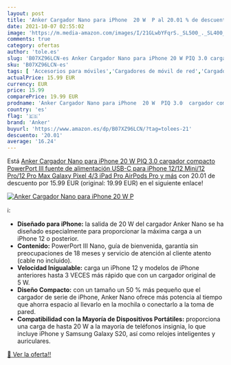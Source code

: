 ```yaml
---
layout: post
title: 'Anker Cargador Nano para iPhone  20 W  P al 20.01 % de descuento'
date: 2021-10-07 02:55:02
image: 'https://m.media-amazon.com/images/I/21GLwbYFqrS._SL500_._SL400_.jpg'
comments: true
category: ofertas
author: 'tole.es'
slug: 'B07XZ96LCN-es Anker Cargador Nano para iPhone 20 W PIQ 3.0 cargador...'
sku: 'B07XZ96LCN-es'
tags: [ 'Accesorios para móviles','Cargadores de móvil de red','Cargadores para móviles','Comunicación móvil y accesorios','Electrónica','anker','ipad','iphone', ]
actualPrice: 15.99 EUR
currency: EUR
price: 15.99
comparePrice: 19.99 EUR
prodname: 'Anker Cargador Nano para iPhone  20 W  PIQ 3.0  cargador compacto  PowerPort III  fuente de alimentación USB-C para iPhone 12/12 Mini/12 Pro/12 Pro Max  Galaxy  Pixel 4/3  iPad Pro  AirPods Pro  y más'
country: 'es'
flag: '🇪🇸'
brand: 'Anker'
buyurl: 'https://www.amazon.es/dp/B07XZ96LCN/?tag=tolees-21'
descuento: '20.01'
average: '16.24'
---
```


Está [Anker Cargador Nano para iPhone  20 W  PIQ 3.0  cargador compacto  PowerPort III  fuente de alimentación USB-C para iPhone 12/12 Mini/12 Pro/12 Pro Max  Galaxy  Pixel 4/3  iPad Pro  AirPods Pro  y más](https://www.amazon.es/dp/B07XZ96LCN/?tag=tolees-21) con 20.01 de descuento por 15.99 EUR (original: 19.99 EUR) en el siguiente enlace!

[![Anker Cargador Nano para iPhone  20 W  P](https://m.media-amazon.com/images/I/21GLwbYFqrS._SL500_._SL400_.jpg)](https://www.amazon.es/dp/B07XZ96LCN/?tag=tolees-21)

ℹ️:

- <b>Diseñado para iPhone:</b> la salida de 20 W del cargador Anker Nano se ha diseñado especialmente para proporcionar la máxima carga a un iPhone 12 o posterior.
- <b>Contenido:</b> PowerPort III Nano, guía de bienvenida, garantía sin preocupaciones de 18 meses y servicio de atención al cliente atento (cable no incluido).
- <b>Velocidad Inigualable:</b> carga un iPhone 12 y modelos de iPhone anteriores hasta 3 VECES más rápido que con un cargador original de 5 W.
- <b>Diseño Compacto:</b> con un tamaño un 50 % más pequeño que el cargador de serie de iPhone, Anker Nano ofrece más potencia al tiempo que ahorra espacio al llevarlo en la mochila o conectarlo a la toma de pared.
- <b>Compatibilidad con la Mayoría de Dispositivos Portátiles:</b> proporciona una carga de hasta 20 W a la mayoría de teléfonos insignia, lo que incluye iPhone y Samsung Galaxy S20, así como relojes inteligentes y auriculares.

[🛒 Ver la oferta!!](https://www.amazon.es/dp/B07XZ96LCN/?tag=tolees-21)
